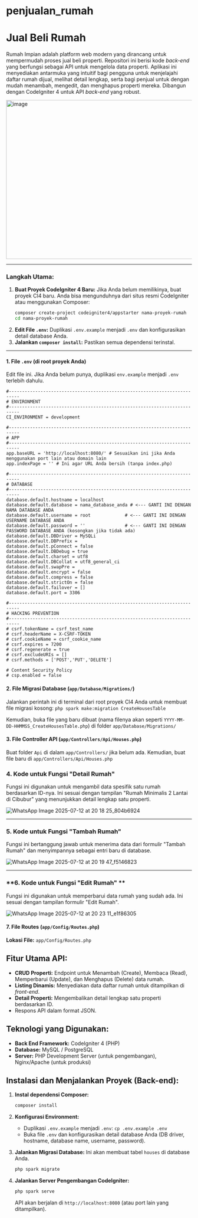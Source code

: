 # penjualan_rumah
# Jual Beli Rumah 

  Rumah Impian adalah platform web modern yang dirancang untuk mempermudah proses jual beli properti. Repositori ini berisi kode *back-end* yang berfungsi sebagai API untuk mengelola data properti. Aplikasi ini menyediakan antarmuka yang intuitif bagi pengguna untuk menjelajahi daftar rumah dijual, melihat detail lengkap, serta bagi penjual untuk dengan mudah menambah, mengedit, dan menghapus properti mereka. Dibangun dengan CodeIgniter 4 untuk API *back-end* yang robust.

<img width="1219" height="431" alt="image" src="https://github.com/user-attachments/assets/fc443302-4692-4095-bfa3-7eb826e30fd4" />

-----

### **Langkah Utama:**

1.  **Buat Proyek CodeIgniter 4 Baru:** Jika Anda belum memilikinya, buat proyek CI4 baru. Anda bisa mengunduhnya dari situs resmi CodeIgniter atau menggunakan Composer:
    ```bash
    composer create-project codeigniter4/appstarter nama-proyek-rumah
    cd nama-proyek-rumah
    ```
2.  **Edit File `.env`:** Duplikasi `.env.example` menjadi `.env` dan konfigurasikan detail database Anda.
3.  **Jalankan `composer install`:** Pastikan semua dependensi terinstal.

-----


#### **1. File `.env` (di root proyek Anda)**

Edit file ini. Jika Anda belum punya, duplikasi `env.example` menjadi `.env` terlebih dahulu.

```env
#--------------------------------------------------------------------------
# ENVIRONMENT
#--------------------------------------------------------------------------
CI_ENVIRONMENT = development

#--------------------------------------------------------------------------
# APP
#--------------------------------------------------------------------------
app.baseURL = 'http://localhost:8080/' # Sesuaikan ini jika Anda menggunakan port lain atau domain lain
app.indexPage = '' # Ini agar URL Anda bersih (tanpa index.php)

#--------------------------------------------------------------------------
# DATABASE
#--------------------------------------------------------------------------
database.default.hostname = localhost
database.default.database = nama_database_anda # <--- GANTI INI DENGAN NAMA DATABASE ANDA
database.default.username = root             # <--- GANTI INI DENGAN USERNAME DATABASE ANDA
database.default.password = ''               # <--- GANTI INI DENGAN PASSWORD DATABASE ANDA (kosongkan jika tidak ada)
database.default.DBDriver = MySQLi
database.default.DBPrefix =
database.default.pConnect = false
database.default.DBDebug = true
database.default.charset = utf8
database.default.DBCollat = utf8_general_ci
database.default.swapPre =
database.default.encrypt = false
database.default.compress = false
database.default.strictOn = false
database.default.failover = []
database.default.port = 3306

#--------------------------------------------------------------------------
# HACKING PREVENTION
#--------------------------------------------------------------------------
# csrf.tokenName = csrf_test_name
# csrf.headerName = X-CSRF-TOKEN
# csrf.cookieName = csrf_cookie_name
# csrf.expires = 7200
# csrf.regenerate = true
# csrf.excludeURIs = []
# csrf.methods = ['POST','PUT','DELETE']

# Content Security Policy
# csp.enabled = false
```

#### **2. File Migrasi Database (`app/Database/Migrations/`)**

Jalankan perintah ini di terminal dari root proyek CI4 Anda untuk membuat file migrasi kosong:
`php spark make:migration CreateHousesTable`

Kemudian, buka file yang baru dibuat (nama filenya akan seperti `YYYY-MM-DD-HHMMSS_CreateHousesTable.php`) di folder `app/Database/Migrations/` 

#### **3. File Controller API (`app/Controllers/Api/Houses.php`)**

Buat folder `Api` di dalam `app/Controllers/` jika belum ada.
Kemudian, buat file baru di `app/Controllers/Api/Houses.php` 

### **4. Kode untuk Fungsi "Detail Rumah"**

Fungsi ini digunakan untuk mengambil data spesifik satu rumah berdasarkan ID-nya. Ini sesuai dengan tampilan "Rumah Minimalis 2 Lantai di Cibubur" yang menunjukkan detail lengkap satu properti.

![WhatsApp Image 2025-07-12 at 20 18 25_804b6924](https://github.com/user-attachments/assets/94ffb8f6-5266-4874-87a8-14b042b3bfb1)


-----

### **5. Kode untuk Fungsi "Tambah Rumah"**

Fungsi ini bertanggung jawab untuk menerima data dari formulir "Tambah Rumah" dan menyimpannya sebagai entri baru di database.

![WhatsApp Image 2025-07-12 at 20 19 47_f5146823](https://github.com/user-attachments/assets/b04c0217-8efd-408b-8933-e18944f7b1cf)


-----

### **6. Kode untuk Fungsi "Edit Rumah" **

Fungsi ini digunakan untuk memperbarui data rumah yang sudah ada. Ini sesuai dengan tampilan formulir "Edit Rumah".

![WhatsApp Image 2025-07-12 at 20 23 11_e1f86305](https://github.com/user-attachments/assets/ba698799-cc8f-4354-bdd7-9b8ff8a4593a)


#### **7. File Routes (`app/Config/Routes.php`)**

**Lokasi File:** `app/Config/Routes.php`


## Fitur Utama API:
* **CRUD Properti:** Endpoint untuk Menambah (Create), Membaca (Read), Memperbarui (Update), dan Menghapus (Delete) data rumah.
* **Listing Dinamis:** Menyediakan data daftar rumah untuk ditampilkan di *front-end*.
* **Detail Properti:** Mengembalikan detail lengkap satu properti berdasarkan ID.
* Respons API dalam format JSON.

## Teknologi yang Digunakan:
* **Back End Framework:** CodeIgniter 4 (PHP)
* **Database:** MySQL / PostgreSQL
* **Server:** PHP Development Server (untuk pengembangan), Nginx/Apache (untuk produksi)

## Instalasi dan Menjalankan Proyek (Back-end):

1.  **Instal dependensi Composer:**
    ```bash
    composer install
    ```

2.  **Konfigurasi Environment:**
    * Duplikasi `.env.example` menjadi `.env`: `cp .env.example .env`
    * Buka file `.env` dan konfigurasikan detail database Anda (DB driver, hostname, database name, username, password).

3.  **Jalankan Migrasi Database:**
    Ini akan membuat tabel `houses` di database Anda.
    ```bash
    php spark migrate
    ```

4.  **Jalankan Server Pengembangan CodeIgniter:**
    ```bash
    php spark serve
    ```
    API akan berjalan di `http://localhost:8080` (atau port lain yang ditampilkan).
